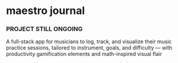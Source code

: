 # maestro journal

### PROJECT STILL ONGOING

A full-stack app for musicians to log, track, and visualize their music practice sessions, tailored to instrument, goals, and difficulty — with productivity gamification elements and math-inspired visual flair
